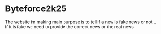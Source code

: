 # Byteforce2k25
The website im making main purpose is to tell if a new is fake news or not .. If it is fake we need to provide the correct news or the real news
